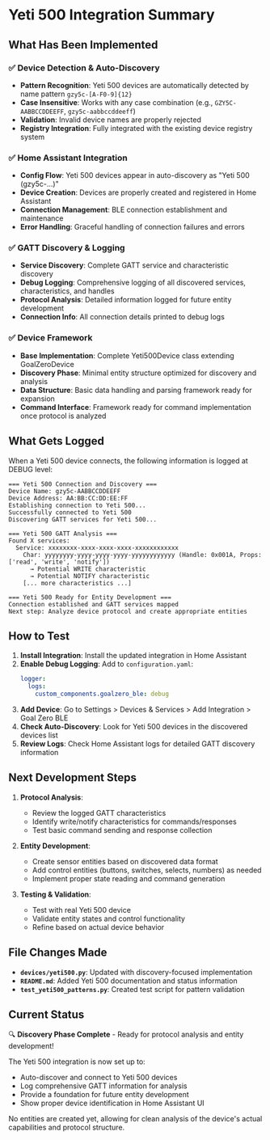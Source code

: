 # Yeti 500 Integration Summary

## What Has Been Implemented

### ✅ Device Detection & Auto-Discovery
- **Pattern Recognition**: Yeti 500 devices are automatically detected by name pattern `gzy5c-[A-F0-9]{12}`
- **Case Insensitive**: Works with any case combination (e.g., `GZY5C-AABBCCDDEEFF`, `gzy5c-aabbccddeeff`)
- **Validation**: Invalid device names are properly rejected
- **Registry Integration**: Fully integrated with the existing device registry system

### ✅ Home Assistant Integration
- **Config Flow**: Yeti 500 devices appear in auto-discovery as "Yeti 500 (gzy5c-...)"
- **Device Creation**: Devices are properly created and registered in Home Assistant
- **Connection Management**: BLE connection establishment and maintenance
- **Error Handling**: Graceful handling of connection failures and errors

### ✅ GATT Discovery & Logging
- **Service Discovery**: Complete GATT service and characteristic discovery
- **Debug Logging**: Comprehensive logging of all discovered services, characteristics, and handles
- **Protocol Analysis**: Detailed information logged for future entity development
- **Connection Info**: All connection details printed to debug logs

### ✅ Device Framework
- **Base Implementation**: Complete Yeti500Device class extending GoalZeroDevice
- **Discovery Phase**: Minimal entity structure optimized for discovery and analysis
- **Data Structure**: Basic data handling and parsing framework ready for expansion
- **Command Interface**: Framework ready for command implementation once protocol is analyzed

## What Gets Logged

When a Yeti 500 device connects, the following information is logged at DEBUG level:

```
=== Yeti 500 Connection and Discovery ===
Device Name: gzy5c-AABBCCDDEEFF
Device Address: AA:BB:CC:DD:EE:FF
Establishing connection to Yeti 500...
Successfully connected to Yeti 500
Discovering GATT services for Yeti 500...

=== Yeti 500 GATT Analysis ===
Found X services:
  Service: xxxxxxxx-xxxx-xxxx-xxxx-xxxxxxxxxxxx
    Char: yyyyyyyy-yyyy-yyyy-yyyy-yyyyyyyyyyyy (Handle: 0x001A, Props: ['read', 'write', 'notify'])
      → Potential WRITE characteristic
      → Potential NOTIFY characteristic
    [... more characteristics ...]

=== Yeti 500 Ready for Entity Development ===
Connection established and GATT services mapped
Next step: Analyze device protocol and create appropriate entities
```

## How to Test

1. **Install Integration**: Install the updated integration in Home Assistant
2. **Enable Debug Logging**: Add to `configuration.yaml`:
   ```yaml
   logger:
     logs:
       custom_components.goalzero_ble: debug
   ```
3. **Add Device**: Go to Settings > Devices & Services > Add Integration > Goal Zero BLE
4. **Check Auto-Discovery**: Look for Yeti 500 devices in the discovered devices list
5. **Review Logs**: Check Home Assistant logs for detailed GATT discovery information

## Next Development Steps

1. **Protocol Analysis**: 
   - Review the logged GATT characteristics
   - Identify write/notify characteristics for commands/responses
   - Test basic command sending and response collection

2. **Entity Development**:
   - Create sensor entities based on discovered data format
   - Add control entities (buttons, switches, selects, numbers) as needed
   - Implement proper state reading and command generation

3. **Testing & Validation**:
   - Test with real Yeti 500 device
   - Validate entity states and control functionality
   - Refine based on actual device behavior

## File Changes Made

- **`devices/yeti500.py`**: Updated with discovery-focused implementation
- **`README.md`**: Added Yeti 500 documentation and status information
- **`test_yeti500_patterns.py`**: Created test script for pattern validation

## Current Status

🔍 **Discovery Phase Complete** - Ready for protocol analysis and entity development!

The Yeti 500 integration is now set up to:
- Auto-discover and connect to Yeti 500 devices
- Log comprehensive GATT information for analysis  
- Provide a foundation for future entity development
- Show proper device identification in Home Assistant UI

No entities are created yet, allowing for clean analysis of the device's actual capabilities and protocol structure.
